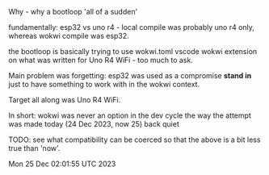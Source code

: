 Why - why a bootloop 'all of a sudden'

  fundamentally:  esp32 vs uno r4 - local compile was probably uno r4 only,
  whereas wokwi compile was esp32.

  the bootloop is basically trying to use wokwi.toml vscode wokwi extension
  on what was written for Uno R4 WiFi - too much to ask.

  Main problem was forgetting:  esp32 was used as a compromise **stand in**
  just to have something to work with in the wokwi context.

  Target all along was Uno R4 WiFi.

  In short: wokwi was never an option in the dev cycle the way the
  attempt was made today (24 Dec 2023, now 25) back quiet

TODO: see what compatibility can be coerced so that the above is
      a bit less true than 'now'.

Mon 25 Dec 02:01:55 UTC 2023
